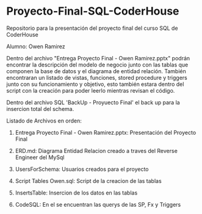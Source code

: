 # Proyecto-Final-SQL-CoderHouse
Repositorio para la presentación del proyecto final del curso SQL de CoderHouse




Alumno: Owen Ramirez

Dentro del archivo "Entrega Proyecto Final - Owen Ramirez.pptx" podrán encontrar la descripción del modelo de negocio junto con las tablas que componen la base de datos y el diagrama de entidad relación. También encontraran un listado de vistas, funciones, stored procedure y triggers junto con su funcionamiento y objetivo, esto también estara dentro del script con la creación para poder leerlo mientras revisan el código.

Dentro del archivo SQL 'BackUp - Proyuecto Final' el back up para la insercion total del schema.

Listado de Archivos en orden:

1) Entrega Proyecto Final - Owen Ramirez.pptx: Presentación del Proyecto Final

2) ERD.md: Diagrama Entidad Relacion creado a traves del Reverse Engineer del MySql

3) UsersForSchema: Usuarios creados para el proyecto

4) Script Tables Owen.sql: Script de la creacion de las tablas

5) InsertsTable: Insercion de los datos en las tablas

6) CodeSQL: En el se encuentran las querys de las SP, Fx y Triggers
